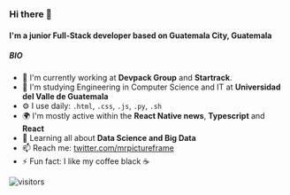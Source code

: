 ### Hi there 👋

<!--
**marcofuentes05/marcofuentes05** is a ✨ _special_ ✨ repository because its `README.md` (this file) appears on your GitHub profile.

Here are some ideas to get you started:

- 🔭 I’m currently working on ...
- 🌱 I’m currently learning ...
- 👯 I’m looking to collaborate on ...
- 🤔 I’m looking for help with ...
- 💬 Ask me about ...
- 📫 How to reach me: ...
- 😄 Pronouns: ...
- ⚡ Fun fact: ...
-->
#### I'm a junior Full-Stack developer based on Guatemala City, Guatemala


##### BIO

- 🏢 I'm currently working at **Devpack Group** and **Startrack**.
- 🏢 I'm studying Engineering in Computer Science and IT at **Universidad del Valle de Guatemala**
- ⚙️ I use daily: `.html`, `.css`, `.js`, `.py`, `.sh`
- 🌍 I'm mostly active within the **React Native news**, **Typescript** and **React**
- 🌱 Learning all about **Data Science and Big Data**
- 📫 Reach me: [twitter.com/mrpictureframe](https://twitter.com/mrpictureframe)
- ⚡️ Fun fact: I like my coffee black ☕️

![visitors](https://visitor-badge.glitch.me/badge?page_id=marcofuentes05.marcofuentes05)
